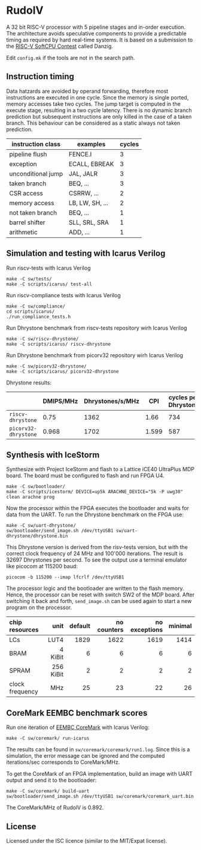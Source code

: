 # RudolV

A 32 bit RISC-V processor with 5 pipeline stages and in-order execution.
The architecture avoids speculative components to provide a predictable timing
as required by hard real-time systems. It is based on a submission to the 
[RISC-V SoftCPU Contest](https://riscv.org/2018contest/) called Danzig.

Edit `config.mk` if the tools are not in the search path.



Instruction timing
------------------

Data hatzards are avoided by operand forwarding, therefore most instructions 
are executed in one cycle. Since the memory is single ported, memory accesses
take two cycles. The jump target is computed in the execute stage, resulting in
a two cycle latency. There is no dynamic branch prediction but subsequent
instructions are only killed in the case of a taken branch. This behaviour can
be considered as a static always not taken prediction.

| instruction class  | examples        | cycles |
| ------------------ | --------------- | ------ |
| pipeline flush     | FENCE.I         | 3      |
| exception          | ECALL, EBREAK   | 3      |
| unconditional jump | JAL, JALR       | 3      |
| taken branch       | BEQ, ...        | 3      |
| CSR access         | CSRRW, ...      | 2      |
| memory access      | LB, LW, SH, ... | 2      |
| not taken branch   | BEQ, ...        | 1      |
| barrel shifter     | SLL, SRL, SRA   | 1      |
| arithmetic         | ADD, ...        | 1      |



Simulation and testing with Icarus Verilog
------------------------------------------

Run riscv-tests with Icarus Verilog

    make -C sw/tests/
    make -C scripts/icarus/ test-all

Run riscv-compliance tests with Icarus Verilog

    make -C sw/compliance/
    cd scripts/icarus/ 
    ./run_compliance_tests.h

Run Dhrystone benchmark from riscv-tests repository wirh Icarus Verilog

    make -C sw/riscv-dhrystone/
    make -C scripts/icarus/ riscv-dhrystone

Run Dhrystone benchmark from picorv32 repository wirh Icarus Verilog

    make -C sw/picorv32-dhrystone/
    make -C scripts/icarus/ picorv32-dhrystone

Dhrystone results:

|                      | DMIPS/MHz | Dhrystones/s/MHz | CPI   | cycles per Dhrystone |
| -------------------- | --------- | ---------------- | ----- | -------------------- |
| `riscv-dhrystone`    | 0.75      | 1362             | 1.66  | 734                  |
| `picorv32-dhrystone` | 0.968     | 1702             | 1.599 | 587                  |



Synthesis with IceStorm
-----------------------

Synthesize with Project IceStorm and flash to a Lattice iCE40 UltraPlus MDP board.
The board must be configured to flash and run FPGA U4.

    make -C sw/bootloader/
    make -C scripts/icestorm/ DEVICE=up5k ARACHNE_DEVICE="5k -P uwg30" clean arachne prog

Now the processor within the FPGA executes the bootloader and waits for data
from the UART. To run the Dhrystone benchmark on the FPGA use:

    make -C sw/uart-dhrystone/
    sw/bootloader/send_image.sh /dev/ttyUSB1 sw/uart-dhrystone/dhrystone.bin

This Dhrystone version is derived from the risv-tests version, but with the
correct clock frequency of 24 MHz and 100'000 iterations. The result is 32697
Dhrystones per second. To see the output use a terminal emulator like picocom
at 115200 baud:

    picocom -b 115200 --imap lfcrlf /dev/ttyUSB1

The processor logic and the bootloader are written to the flash memory. Hence, the
processor can be reset with switch SW2 of the MDP board. After switching it back and
forth, `send_image.sh` can be used again to start a new program on the processor.

| chip resources  | unit      | default | no counters | no exceptions | minimal |
|:--------------- | ---------:| -------:| -----------:| -------------:| -------:|
| LCs             |      LUT4 |    1829 |        1622 |          1619 |    1414 |
| BRAM            |   4 KiBit |       6 |           6 |             6 |       6 |
| SPRAM           | 256 KiBit |       2 |           2 |             2 |       2 |
| clock frequency |       MHz |      25 |          23 |            22 |      26 |



CoreMark EEMBC benchmark scores
-------------------------------

Run one iteration of [EEMBC CoreMark](https://www.eembc.org/coremark/) with Icarus Verilog:

    make -C sw/coremark/ run-icarus

The results can be found in `sw/coremark/coremark/run1.log`. Since this is a
simulation, the error message can be ignored and the computed iterations/sec
corresponds to CoreMark/MHz.

To get the CoreMark of an FPGA implementation, build an image with UART output
and send it to the bootloader:

    make -C sw/coremark/ build-uart
    sw/bootloader/send_image.sh /dev/ttyUSB1 sw/coremark/coremark_uart.bin

The CoreMark/MHz of RudolV is 0.892.



License
-------
Licensed under the ISC licence (similar to the MIT/Expat license).
